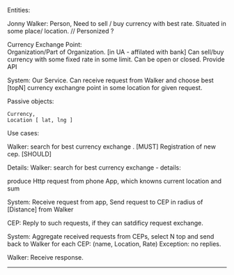 
 Entities:
  
   Jonny Walker:  Person,
                  Need to sell / buy currency with best rate.
                  Situated in some place/ location.
                  // Personized ?

   Currency Exchange Point:  
                  Organization/Part of Organization.  [in UA - affilated with bank]
                  Can sell/buy currency with some fixed rate in some limit.
                  Can be open or closed.
                  Provide API

   System:
             Our Service.
             Can receive request from Walker and choose best [topN] currency exchangre point
               in some location for given request.


 Passive objects:

    Currency,
    Location [ lat, lng ]


 Use cases:

  Walker: search for best currency exchange .  [MUST]
  Registration of new cep. [SHOULD]


Details:
 Walker: search for best currency exchange - details:

   produce  Http request from phone App, which knowns current location and sum

  System:
    Receive request from app,
    Send request to CEP in radius of [Distance] from Walker
  
  CEP:
    Reply to such requests, if they can satdificy request exchange.

  System:
    Aggregate received requests from CEPs, select N top and send back to Walker
     for each CEP:  (name, Location, Rate)
    Exception:  no replies.

  Walker:
    Receive response.

------------------------

  

    

